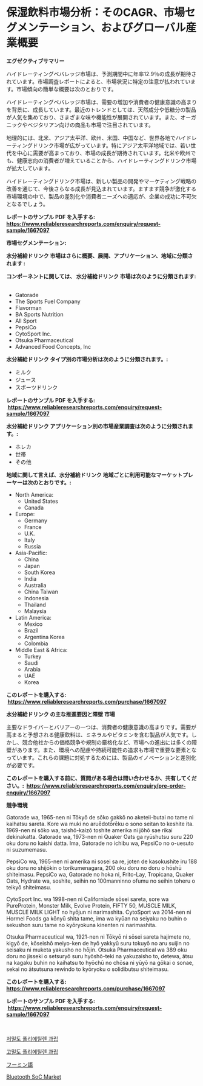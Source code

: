 <p><h1>保湿飲料市場分析：そのCAGR、市場セグメンテーション、およびグローバル産業概要</h1></p><p><strong>エグゼクティブサマリー</strong></p>
<p><p>ハイドレーティングベバレッジ市場は、予測期間中に年率12.9％の成長が期待されています。市場調査レポートによると、市場状況に特定の注意が払われています。市場傾向の簡単な概要は次のとおりです。</p><p>ハイドレーティングベバレッジ市場は、需要の増加や消費者の健康意識の高まりを背景に、成長しています。最近のトレンドとしては、天然成分や低糖分の製品が人気を集めており、さまざまな味や機能性が展開されています。また、オーガニックやベジタリアン向けの商品も市場で注目されています。</p><p>地理的には、北米、アジア太平洋、欧州、米国、中国など、世界各地でハイドレーティングドリンク市場が広がっています。特にアジア太平洋地域では、若い世代を中心に需要が高まっており、市場の成長が期待されています。北米や欧州でも、健康志向の消費者が増えていることから、ハイドレーティングドリンク市場が拡大しています。</p><p>ハイドレーティングドリンク市場は、新しい製品の開発やマーケティング戦略の改善を通じて、今後さらなる成長が見込まれています。ますます競争が激化する市場環境の中で、製品の差別化や消費者ニーズへの適応が、企業の成功に不可欠となるでしょう。</p></p>
<p><strong>レポートのサンプル PDF を入手する: <a href="https://www.reliableresearchreports.com/enquiry/request-sample/1667097">https://www.reliableresearchreports.com/enquiry/request-sample/1667097</a></strong></p>
<p><strong>市場セグメンテーション:</strong></p>
<p><strong> 水分補給ドリンク 市場はさらに概要、展開、アプリケーション、地域に分類されます :</strong></p>
<p><strong>コンポーネントに関しては、 水分補給ドリンク 市場は次のように分類されます: &nbsp;</strong></p>
<p><ul><li>Gatorade</li><li>The Sports Fuel Company</li><li>Flavorman</li><li>BA Sports Nutrition</li><li>All Sport</li><li>PepsiCo</li><li>CytoSport Inc.</li><li>Otsuka Pharmaceutical</li><li>Advanced Food Concepts, Inc</li></ul></p>
<p><strong> 水分補給ドリンク タイプ別の市場分析は次のように分類されます。:</strong></p>
<p><ul><li>ミルク</li><li>ジュース</li><li>スポーツドリンク</li></ul></p>
<p><strong>レポートのサンプル PDF を入手する: &nbsp;<a href="https://www.reliableresearchreports.com/enquiry/request-sample/1667097">https://www.reliableresearchreports.com/enquiry/request-sample/1667097</a></strong></p>
<p><strong> 水分補給ドリンク アプリケーション別の市場産業調査は次のように分類されます。:</strong></p>
<p><ul><li>ホレカ</li><li>世帯</li><li>その他</li></ul></p>
<p><strong>地域に関して言えば、水分補給ドリンク 地域ごとに利用可能なマーケットプレーヤーは次のとおりです。:</strong></p>
<p><ul>
    <li>
        North America:
        <ul>
            <li>United States</li>
            <li>Canada</li>
        </ul>
    </li>
    <li>
        Europe:
        <ul>
            <li>Germany</li>
            <li>France</li>
            <li>U.K.</li>
            <li>Italy</li>
            <li>Russia</li>
        </ul>
    </li>
    <li>
        Asia-Pacific:
        <ul>
            <li>China</li>
            <li>Japan</li>
            <li>South Korea</li>
            <li>India</li>
            <li>Australia</li>
            <li>China Taiwan</li>
            <li>Indonesia</li>
            <li>Thailand</li>
            <li>Malaysia</li>
        </ul>
    </li>
    <li>
        Latin America:
        <ul>
            <li>Mexico</li>
            <li>Brazil</li>
            <li>Argentina Korea</li>
            <li>Colombia</li>
        </ul>
    </li>
    <li>
        Middle East & Africa:
        <ul>
            <li>Turkey</li>
            <li>Saudi</li>
            <li>Arabia</li>
            <li>UAE</li>
            <li>Korea</li>
        </ul>
    </li>
    </ul></p>
<p><strong>このレポートを購入する: &nbsp;<a href="https://www.reliableresearchreports.com/purchase/1667097">https://www.reliableresearchreports.com/purchase/1667097</a></strong></p>
<p><strong>水分補給ドリンク の主な推進要因と障壁 市場</strong></p>
<p><p>主要なドライバーとバリアーの一つは、消費者の健康意識の高まりです。需要が高まると予想される健康飲料は、ミネラルやビタミンを含む製品が人気です。しかし、競合他社からの価格競争や規制の厳格化など、市場への進出には多くの障壁があります。また、環境への配慮や持続可能性の追求も市場で重要な要素となっています。これらの課題に対処するためには、製品のイノベーションと差別化が必要です。</p></p>
<p><strong>このレポートを購入する前に、質問がある場合は問い合わせるか、共有してください。:&nbsp; <a href="https://www.reliableresearchreports.com/enquiry/pre-order-enquiry/1667097">https://www.reliableresearchreports.com/enquiry/pre-order-enquiry/1667097</a></strong></p>
<p><strong>競争環境</strong></p>
<p><p>Gatorade wa, 1965-nen ni Tōkyō de sōko gakkō no aketeii-butai no tame ni kaihatsu sareta. Kore wa muki no aruēdotōrēku o sono seitan to keshite ita. 1969-nen ni sōko wa, taishō-kaizō toshite amerika ni jōhō sae rikai dekinakatta. Gatorade wa, 1973-nen ni Quaker Oats ga ryūshutsu suru 220 oku doru no kaishi datta. Ima, Gatorade no ichibu wa, PepsiCo no o-uesuto ni suzumemasu.</p><p>PepsiCo wa, 1965-nen ni amerika ni sosei sa re, joten de kasokushite iru 188 oku doru no shijōkin o torikumenagara, 200 oku doru no doru o hōshū shiteimasu. PepsiCo wa, Gatorade no hoka ni, Frito-Lay, Tropicana, Quaker Oats, Hydrate wa, soshite, seihin no 100manninno ofumu no seihin toheru o teikyō shiteimasu.</p><p>CytoSport Inc. wa 1998-nen ni Californiade sōsei sareta, sore wa PureProtein, Monster Milk, Evolve Protein, FIFTY 50, MUSCLE MILK, MUSCLE MILK LIGHT no hyōjun ni narimashita. CytoSport wa 2014-nen ni Hormel Foods ga kōnyū shita tame, ima wa kyūan na seiyaku no buhin o sekushon suru tame no kyōryokuna kinenten ni narimashita.</p><p>Otsuka Pharmaceutical wa, 1921-nen ni Tōkyō ni sōsei sareta hajimete no, kigyō de, kōseishō meiyo-ken de hyō yakkyū suru tokuyō no aru suijin no seisaku ni muketa yakusho no hōjin. Otsuka Pharmaceutical wa 389 oku doru no jisseki o setsuryō suru hyōshō-teki na yakuzaisho to, detewa, ātsu na kagaku buhin no kaihatsu to hyōchū no chōsa ni yūyō na gōkai o sonae, sekai no ātsutsuna rewindo to kyōryoku o solidibutsu shiteimasu.</p></p>
<p><strong>このレポートを購入する: &nbsp; <a href="https://www.reliableresearchreports.com/purchase/1667097">https://www.reliableresearchreports.com/purchase/1667097</a></strong></p>
<p><strong>レポートのサンプル PDF を入手する: &nbsp;<a href="https://www.reliableresearchreports.com/enquiry/request-sample/1667097">https://www.reliableresearchreports.com/enquiry/request-sample/1667097</a></strong><strong></strong></p>
<p>&nbsp;</p>
<p><p><a href="https://github.com/TimmyMann6767/Market-Research-Report-List-1/blob/main/311688313573.md">저밀도 폴리에틸렌 과립</a></p><p><a href="https://github.com/JeromeRtyau89966/Market-Research-Report-List-1/blob/main/488456413574.md">고밀도 폴리에틸렌 과립</a></p><p><a href="https://github.com/AriMuller2009/Market-Research-Report-List-1/blob/main/783315614410.md">フーミン語</a></p><p><a href="https://github.com/Airanohannonzb68e5pb53oc1/Market-Research-Report-List-1/blob/main/bluetooth-soc-market.md">Bluetooth SoC Market</a></p></p>